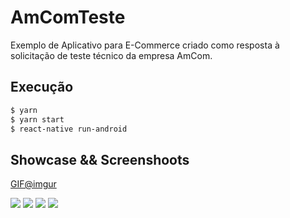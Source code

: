 # AmComTeste

Exemplo de Aplicativo para E-Commerce criado como resposta à solicitação de teste técnico da empresa AmCom.

## Execução
```bash
$ yarn
$ yarn start
$ react-native run-android
```
## Showcase && Screenshoots
[GIF@imgur](https://imgur.com/a/m9bJ7mW)

![](/screnshoots/screenshoot01.png?raw=true)
![](/screnshoots/screenshoot02.png?raw=true)
![](/screnshoots/screenshoot03.png?raw=true)
![](/screnshoots/screenshoot04.png?raw=true)
